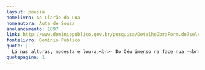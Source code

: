 ```yaml
---
layout: poesia
nomelivro: Ao Clarão da Lua
nomeautora: Auta de Souza
anolancamento: 1897
link: http://www.dominiopublico.gov.br/pesquisa/DetalheObraForm.do?select_action=&co_obra=81670
fontelivro: Domínio Público
quote: |
  Lá nas alturas, modesta e loura,<br>- Do Céu imenso na face nua -<br>A lua branca todo o Azul doura...
quotepagina: 1
---
```

